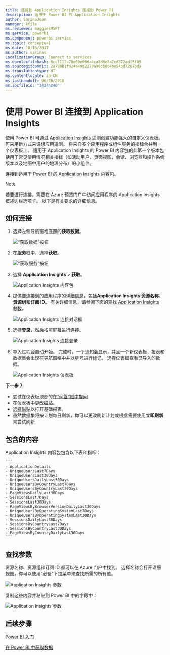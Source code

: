 ```yaml
---
title: 连接到 Application Insights 连接到 Power BI
description: 适用于 Power BI 的 Application Insights
author: SarinaJoan
manager: kfile
ms.reviewer: maggiesMSFT
ms.service: powerbi
ms.component: powerbi-service
ms.topic: conceptual
ms.date: 10/16/2017
ms.author: sarinas
LocalizationGroup: Connect to services
ms.openlocfilehash: 6ccf112a78e69e006a4ca3d6e8a7cd372adf5f05
ms.sourcegitcommit: 2a7bbb1fa24a49d2278a90cb0c4be543d7267bda
ms.translationtype: HT
ms.contentlocale: zh-CN
ms.lasthandoff: 06/26/2018
ms.locfileid: "34244240"
---
```

# <a name="connect-to-application-insights-with-power-bi"></a>使用 Power BI 连接到 Application Insights
使用 Power BI 可通过 [Application Insights](https://azure.microsoft.com/documentation/articles/app-insights-overview/) 遥测创建功能强大的自定义仪表板。 可采用新方式来设想应用遥测。 将来自多个应用程序或组件服务的指标合并到一个仪表板上。 适用于 Application Insights 的 Power BI 内容包的此第一个版本包括用于常见使用情况相关指标（如活动用户、页面视图、会话、浏览器和操作系统版本以及地图中用户的地理分布）的小组件。

连接到[适用于 Power BI 的 Application Insights 内容包](https://app.powerbi.com/getdata/services/application-insights)。

>[!NOTE]
>若要进行连接，需要在 Azure 预览门户中访问应用程序的 Application Insights 概述边栏选项卡。 以下是有关要求的详细信息。

## <a name="how-to-connect"></a>如何连接
1. 选择左侧导航窗格底部的**获取数据**。
   
    ![“获取数据”按钮](media/service-connect-to-application-insights/pbi_getdata.png)
2. 在**服务**框中，选择**获取**。
   
    ![“获取服务”按钮](media/service-connect-to-application-insights/pbi_getservices.png)
3. 选择 **Application Insights**  >  **获取**。
   
    ![Application Insights 内容包](media/service-connect-to-application-insights/appinsights.png)
4. 提供要连接到的应用程序的详细信息，包括**Application Insights 资源名称**、**资源组**和**订阅 ID**。 有关详细信息，请参阅下面的[查找 Application Insights 参数](#FindingAppInsightsParams)。
   
    ![Application Insights 连接对话框](media/service-connect-to-application-insights/pbi_contpkappinsitconnectndialog.png)    
5. 选择**登录**，然后按照屏幕进行连接。
   
    ![Application Insights 连接登录](media/service-connect-to-application-insights/pbi_contpkappinsitconnectn2.png)
6. 导入过程会自动开始。 完成时，一个通知会显示，并且一个新仪表板、报表和数据集会出现在导航窗格中并以星号进行标记。  选择仪表板查看已导入的数据。
   
    ![Application Insights 仪表板](media/service-connect-to-application-insights/pbi_contpkappinsitdash.png)

**下一步？**

* 尝试在仪表板顶部的[在“问答”框中提问](power-bi-q-and-a.md)
* 在仪表板中[更改磁贴](service-dashboard-edit-tile.md)。
* [选择磁贴](service-dashboard-tiles.md)以打开基础报表。
* 虽然数据集将按计划每日刷新，你可以更改刷新计划或根据需要使用**立即刷新**来尝试刷新

## <a name="whats-included"></a>包含的内容
Application Insights 内容包包含以下表和指标：  

    ´´´
    - ApplicationDetails  
    - UniqueUsersLast7Days   
    - UniqueUsersLast30Days   
    - UniqueUsersDailyLast30Days  
    - UniqueUsersByCountryLast7Days  
    - UniqueUsersByCountryLast30Days   
    - PageViewsDailyLast30Days   
    - SessionsLast7Days   
    - SessionsLast30Days  
    - PageViewsByBrowserVersionDailyLast30Days   
    - UniqueUsersByOperatingSystemLast7Days   
    - UniqueUsersByOperatingSystemLast30Days    
    - SessionsDailyLast30Days   
    - SessionsByCountryLast7Days   
    - SessionsByCountryLast30Days   
    - PageViewsByCountryDailyLast30Days  
    ´´´ 

<a name="FindingAppInsightsParams"></a>

## <a name="finding-parameters"></a>查找参数
资源名称、资源组和订阅 ID 都可以在 Azure 门户中找到。 选择名称会打开详细视图，你可以使用“必备”下拉菜单来查找所需的所有值。

![Application Insights 参数](media/service-connect-to-application-insights/pbi_contpkappinsitparams.png)

复制这些内容并粘贴到 Power BI 中的字段中：

![Application Insights 参数](media/service-connect-to-application-insights/pbi_contpkappinsitparam2.png)

## <a name="next-steps"></a>后续步骤
[Power BI 入门](service-get-started.md)

[在 Power BI 中获取数据](service-get-data.md)

